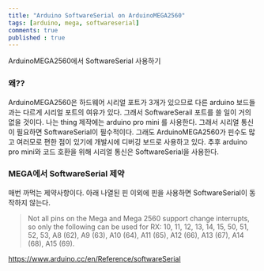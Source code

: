 ```yaml
---
title: "Arduino SoftwareSerial on ArduinoMEGA2560"
tags: [arduino, mega, softwareserial]
comments: true
published : true
---
```


ArduinoMEGA2560에서 SoftwareSerial 사용하기

### 왜??

ArduinoMEGA2560은 하드웨어 시리얼 포트가 3개가 있으므로 다른 arduino 보드들과는 다르게 시리얼 포트의 여유가 있다. 그래서 SoftwareSerail 포트를 쓸 일이 거의 없을 것이다. 나는 thing 제작에는 arduino pro mini 를 사용한다. 그래서 시리얼 통신이 필요하면 SoftwareSerial이 필수적이다. 
그래도 ArduinoMEGA2560가 핀수도 많고 여러모로 편한 점이 있기에 개발시에 디버깅 보드로 사용하고 있다. 추후 arduino pro mini와 코드 호환을 위해 시리얼 통신은 SoftwareSerial을 사용한다.

### MEGA에서 SoftwareSerial 제약

매번 까먹는 제약사항이다. 아래 나열된 핀 이외에 핀을 사용하면 SoftwareSerial이 동작하지 않는다.

>Not all pins on the Mega and Mega 2560 support change interrupts, so only the following can be used for RX: 10, 11, 12, 13, 14, 15, 50, 51, 52, 53, A8 (62), A9 (63), A10 (64), A11 (65), A12 (66), A13 (67), A14 (68), A15 (69). 

https://www.arduino.cc/en/Reference/softwareSerial
